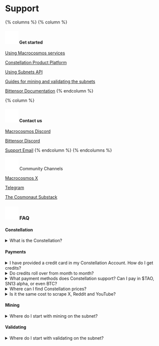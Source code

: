 # Support

{% columns %}
{% column %}
#### &#x20;![](.gitbook/assets/roket-icon.png) Get started <a href="#get-started" id="get-started"></a>

[Using Macrocosmos services](https://docs.macrocosmos.ai/constellation-user-guides/apex)

[Constellation Product Platform](https://app.macrocosmos.ai/)

[Using Subnets API](http://docs.macrocosmos.ai/)

[Guides for mining and validating the subnets](https://docs.macrocosmos.ai/subnets/subnet-1-apex)

[Bittensor Documentation](https://docs.bittensor.com/)
{% endcolumn %}

{% column %}
#### ![](.gitbook/assets/contact-icon.png) Contact us <a href="#contact-us" id="contact-us"></a>

[Macrocosmos Discord](https://discord.gg/hSuasW9q)

[Bittensor Discord](https://discord.gg/a2h4JYTS)

[Support Email](mailto:support@macrocosmos.ai)
{% endcolumn %}
{% endcolumns %}

![](.gitbook/assets/community-icon.png)  Community Channels

[Macrocosmos X](https://t.me/macrocosmosai)

[Telegram](https://t.me/macrocosmosai)

[The Cosmonaut Substack](https://macrocosmosai.substack.com/)

### ![](.gitbook/assets/faq-icon.png) FAQ

#### **Constellation**

<details>

<summary>What is the Constellation?</summary>

Constellation is Macrocosmos' overarching platform. It provides access to a full range products and services, all powered by Bittensor. Log in at [app.macrocosmos.ai](http://app.macrocosmos.ai/).

</details>

#### **Payments**

<details>

<summary>I have provided a credit card in my Constellation Account. How do I get credits?</summary>

When you click on the Account Settings from the Constellation Home page, the system takes you to the page with buttons. You can purchase the credits through TOP UP CREDITS button. If you’d like to discuss special price policies for your needs, reach us out at [support@macrocosmos.ai](mailto:support@macrocosmos.ai).

</details>

<details>

<summary>Do credits roll over from month to month?</summary>

Your credits do not expire over time. Once you’ve purchased or received credits, they’ll remain in your account indefinitely until you decide to use them.

</details>

<details>

<summary>What payment methods does Constellation support? Can I pay in $TAO, SN13 alpha, or even BTC?</summary>

Currently we accept payments in fiat currencies. Crypto token payments are in the shirt-term plan.

</details>

<details>

<summary>Where can I find Constellation prices?</summary>

The prices for Apex and Gravity are listed at the [Cravity Page](https://www.macrocosmos.ai/gravity).

</details>

<details>

<summary>Is it the same cost to scrape X, Reddit and YouTube?</summary>

Yes, the payment is taken per post and does not depend on the source.

</details>

#### **Mining**

<details>

<summary>Where do I start with mining on the subnet?</summary>

Have a look at the guides for miners provided at [docs.macrocosmos.ai](http://docs.macrocosmos.ai/) in SUBNETS section and contact us, if any additional questions.

</details>

#### **Validating**

<details>

<summary>Where do I start with validating on the subnet?</summary>

Have a look at the guides for miners provided at [Macrocosmos SDK | Macrocosmos Developer Guide](http://docs.macrocosmos.ai/) in SUBNETS section and contact us, if any additional questions.

</details>
